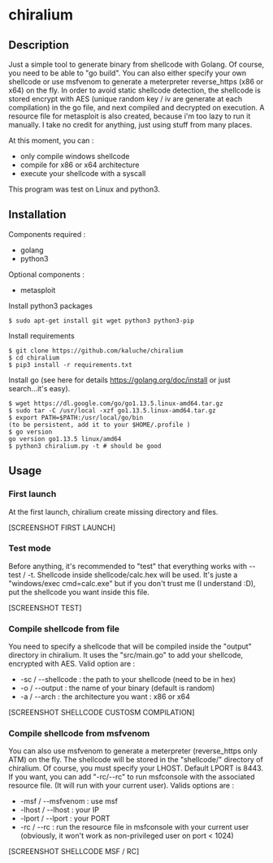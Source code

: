 # chiralium
## Description
Just a simple tool to generate binary from shellcode with Golang. Of course, you need to be able to "go build". You can also either specify your own shellcode or use msfvenom to generate a meterpreter reverse_https (x86 or x64) on the fly. In order to avoid static shellcode detection, the shellcode is stored encrypt with AES (unique random key / iv are generate at each compilation) in the go file, and next compiled and decrypted on execution. A resource file for metasploit is also created, because i'm too lazy to run it manually. I take no credit for anything, just using stuff from many places.

At this moment, you can :
- only compile windows shellcode
- compile for x86 or x64 architecture
- execute your shellcode with a syscall

This program was test on Linux and python3.

## Installation
Components required :
- golang
- python3

Optional components :
- metasploit 

Install python3 packages
```
$ sudo apt-get install git wget python3 python3-pip
```

 Install requirements
```
$ git clone https://github.com/kaluche/chiralium
$ cd chiralium
$ pip3 install -r requirements.txt
```

Install go (see here for details https://golang.org/doc/install or just search...it's easy).
```
$ wget https://dl.google.com/go/go1.13.5.linux-amd64.tar.gz
$ sudo tar -C /usr/local -xzf go1.13.5.linux-amd64.tar.gz
$ export PATH=$PATH:/usr/local/go/bin
(to be persistent, add it to your $HOME/.profile )
$ go version
go version go1.13.5 linux/amd64
$ python3 chiralium.py -t # should be good
```


## Usage 

### First launch
At the first launch, chiralium create missing directory and files.

[SCREENSHOT FIRST LAUNCH]

### Test mode

Before anything, it's recommended to "test" that everything works with --test / -t. Shellcode inside shellcode/calc.hex will be used. It's juste a "windows/exec cmd=calc.exe" but if you don't trust me (I understand :D), put the shellcode you want inside this file.

[SCREENSHOT TEST] 

### Compile shellcode from file

You need to specify a shellcode that will be compiled inside the "output" directory in chiralium. It uses the "src/main.go" to add your shellcode, encrypted with AES. Valid option are : 
- -sc / --shellcode : the path to your shellcode (need to be in hex)
- -o / --output : the name of your binary (default is random)
- -a / --arch : the architecture you want : x86 or x64

[SCREENSHOT SHELLCODE CUSTOSM COMPILATION] 

### Compile shellcode from msfvenom

You can also use msfvenom to generate a meterpreter (reverse_https only ATM) on the fly. The shellcode will be stored in the "shellcode/" directory of chiralium. Of course, you must specify your LHOST. Default LPORT is 8443. If you want, you can add "-rc/--rc" to run msfconsole with the associated resource file. (It will run with your current user). Valids options are :
- -msf / --msfvenom : use msf
- -lhost / --lhost : your IP
- -lport / --lport : your PORT
- -rc / --rc : run the resource file in msfconsole with your current user (obviously, it won't work as non-privileged user on port < 1024)

[SCREENSHOT SHELLCODE MSF / RC] 
